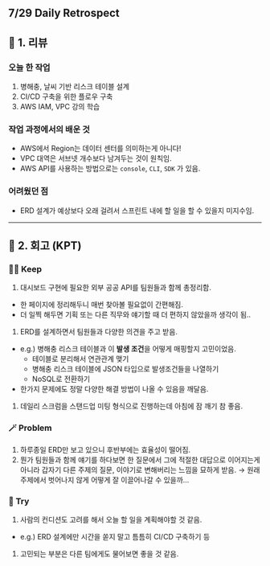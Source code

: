 ## 7/29 Daily Retrospect

## 📒 1. 리뷰

### 오늘 한 작업

1. 병해충, 날씨 기반 리스크 테이블 설계
2. CI/CD 구축을 위한 플로우 구축
3. AWS IAM, VPC 강의 학습

### 작업 과정에서의 배운 것

- AWS에서 Region는 데이터 센터를 의미하는게 아니다!
- VPC 대역은 서브넷 개수보다 남겨두는 것이 원칙임.
- AWS API를 사용하는 방법으로는 `console`, `CLI`, `SDK` 가 있음.

### 어려웠던 점

- ERD 설계가 예상보다 오래 걸려서 스프린트 내에 할 일을 할 수 있을지 미지수임.

---

## 📒 2. 회고 (KPT)

### 🤸‍♂️ Keep

1. 대시보드 구현에 필요한 외부 공공 API를 팀원들과 함께 총정리함.
- 한 페이지에 정리해두니 매번 찾아볼 필요없이 간편해짐.
- 더 일찍 해두면 기획 또는 다른 직무와 얘기할 때 더 편하지 않았을까 생각이 됨..
1. ERD를 설계하면서 팀원들과 다양한 의견을 주고 받음.
- e.g.) 병해충 리스크 테이블과 이 **발생 조건**을 어떻게 매핑할지 고민이었음.
    - 테이블로 분리해서 연관관계 맺기
    - 병해충 리스크 테이블에 JSON 타입으로 발생조건들을 나열하기
    - NoSQL로 전환하기
- 한가지 문제에도 정말 다양한 해결 방법이 나올 수 있음을 깨달음.
1. 데일리 스크럼을 스탠드업 미팅 형식으로 진행하는데 아침에 잠 깨기 참 좋음.

### 🪄 Problem

1. 하루종일 ERD만 보고 있으니 후반부에는 효율성이 떨어짐.
2. 뭔가 팀원들과 함께 얘기를 하다보면 한 질문에서 그에 적절한 대답으로 이어지는게 아니라 갑자기 다른 주제의 질문, 이야기로 변해버리는 느낌을 묘하게 받음. → 원래 주제에서 벗어나지 않게 어떻게 잘 이끌어나갈 수 있을까…

### 🎯 Try

1. 사람의 컨디션도 고려를 해서 오늘 할 일을 계획해야할 것 같음.
- e.g.) ERD 설계에만 시간을 쏟지 말고 틈틈히 CI/CD 구축하기 등
1.  고민되는 부분은 다른 팀에게도 물어보면 좋을 것 같음.